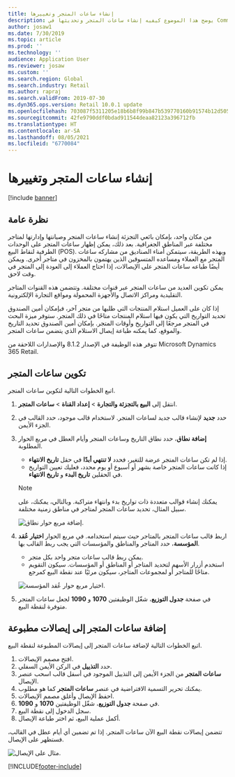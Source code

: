 ```yaml
---
title: إنشاء ساعات المتجر وتغييرها
description: يوضح هذا الموضوع كيفيه إنشاء ساعات المتجر وتحديثها في Commerce Headquarters.
author: josaw1
ms.date: 7/30/2019
ms.topic: article
ms.prod: ''
ms.technology: ''
audience: Application User
ms.reviewer: josaw
ms.custom: ''
ms.search.region: Global
ms.search.industry: Retail
ms.author: rapraj
ms.search.validFrom: 2019-07-30
ms.dyn365.ops.version: Retail 10.0.1 update
ms.openlocfilehash: 703087f5311205e18b6b8f99b847b539770160b91574b12d505822c8e16ca96c
ms.sourcegitcommit: 42fe9790ddf0bdad911544deaa82123a396712fb
ms.translationtype: HT
ms.contentlocale: ar-SA
ms.lasthandoff: 08/05/2021
ms.locfileid: "6770084"
---
```

# <a name="create-and-update-store-hours"></a>إنشاء ساعات المتجر وتغييرها

[!include [banner](../../includes/banner.md)]

## <a name="overview"></a>نظرة عامة

من مكان واحد، بإمكان بائعي التجزئة إنشاء ساعات المتجر وصيانتها وإدارتها لمتاجر مختلفة عبر المناطق الجغرافية. بعد ذلك، يمكن إظهار ساعات المتجر على الوحدات الطرفية لنقاط البيع (POS). وبهذه الطريقة، سيتمكن أمناء الصناديق من مشاركه ساعات المتجر مع العملاء ومساعده المتسوقين الذين يهتمون بالمخزون في متاجر أخرى. ويمكن أيضًا طباعه ساعات المتجر على الإيصالات، إذا احتاج العملاء إلى العودة إلى المتجر في وقت لاحق.

يمكن تكوين العديد من ساعات المتجر عبر قنوات مختلفة. وتتضمن هذه القنوات المتاجر التقليدية ومراكز الاتصال والأجهزة المحمولة ومواقع التجارة الإلكترونية.

إذا كان على العميل استلام المنتجات التي طلبها من متجر آخر، فبإمكان أمين الصندوق تحديد التواريخ التي يكون فيها استلام المنتجات متاحًا في ذلك المتجر. ستوفر ميزة البحث في المتجر مرجعًا إلى التواريخ وأوقات المتجر. بإمكان أمين الصندوق تحديد التاريخ والموقع، كما يمكنه طباعة إيصال الاستلام الذي يتضمن ساعات المتجر.

تتوفر هذه الوظيفة في الإصدار 8.1.2 والإصدارات اللاحقة من Microsoft Dynamics 365 Retail.

## <a name="configure-store-hours"></a>تكوين ساعات المتجر

اتبع الخطوات التالية لتكوين ساعات المتجر.

1. انتقل إلى **البيع بالتجزئة والتجارة** \> **إعداد القناة** \> **ساعات المتجر**.
2. حدد **جديد** لإنشاء قالب جديد لساعات المتجر. لاستخدام قالب موجود، حدد القالب في الجزء الأيمن.
3. في مربع الحوار‏‎ **إضافة نطاق**، حدد نطاق التاريخ وساعات المتجر وأيام العطل المطلوبة.

    - إذا لم تكن ساعات المتجر عرضة للتغير، فحدد **لا تنتهي أبدًا** في حقل **تاريخ الانتهاء**.
    - إذا كانت ساعات المتجر خاصة بشهر أو أسبوع أو يوم محدد، فعليك تعيين التواريخ في الحقلين **تاريخ البدء** و **تاريخ الانتهاء**.

    > [!NOTE]
    > يمكنك إنشاء قوالب متعددة ذات تواريخ بدء وانتهاء متراكبة. وبالتالي، يمكنك، على سبيل المثال، تحديد ساعات المتجر لمتاجر في مناطق زمنية مختلفة.

    ![إضافة مربع حوار نطاق.](../dev-itpro/media/Storehours1.png "إضافة مربع حوار نطاق")

4. اربط قالب ساعات المتجر بالمتاجر حيث سيتم استخدامه. في مربع الحوار **اختيار عُقد المؤسسة‬**، حدد المتاجر والمناطق والمؤسسات التي يجب ربط القالب بها.

    - يمكن ربط قالب ساعات متجر واحد بكل متجر.
    - استخدم أزرار الأسهم لتحديد المتاجر أو المناطق أو المؤسسات. سيكون التقويم متاحًا للمتاجر أو لمجموعات المتاجر، سيكون مرئيًا عند نقطة البيع كمرجع.

    ![اختيار مربع حوار عُقد المؤسسة.](../dev-itpro/media/Storehours2.png "اختيار مربع حوار عُقد المؤسسة")

5. في صفحة **جدول التوزيع‬**، شغّل الوظيفتين **1070** و **1090** لجعل ساعات المتجر متوفرة لنقطة البيع.

## <a name="add-store-hours-to-printed-receipts"></a>إضافة ساعات المتجر إلى إيصالات مطبوعة

اتبع الخطوات التالية لإضافة ساعات المتجر إلى إيصالات المطبوعة لنقطة البيع.

1. افتح مصمم الإيصالات.
2. حدد **التذييل** في الركن الأيمن السفلي.
3. اسحب عنصر‏‎ **ساعات المتجر** من الجزء الأيمن إلى التذييل الموجود في أسفل قالب الإيصال.
4. يمكنك تحرير التسمية الافتراضية في عنصر **ساعات المتجر** كما هو مطلوب.
5. احفظ الإيصال وأغلق مصمم الإيصالات.
6. في صفحة **جدول التوزيع**، شغّل الوظيفتين **1070** و **1090**.
7. سجل الدخول إلى نقطة البيع.
8. أكمل عملية البيع، ثم اختر طباعة الإيصال.

تتضمن إيصالات نقطة البيع الآن ساعات المتجر. إذا تم تضمين أي أيام عطل في القالب، فستظهر على الإيصال.

![مثال على الإيصال.](../dev-itpro/media/Storehours3.png "مثال على الإيصال")


[!INCLUDE[footer-include](../../includes/footer-banner.md)]